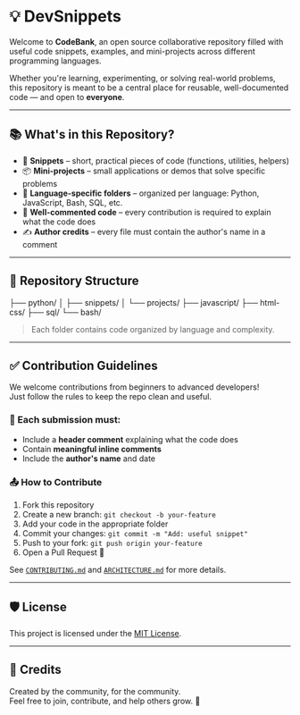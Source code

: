 # 💡 DevSnippets

Welcome to **CodeBank**, an open source collaborative repository filled with useful code snippets, examples, and mini-projects across different programming languages.

Whether you're learning, experimenting, or solving real-world problems, this repository is meant to be a central place for reusable, well-documented code — and open to **everyone**.

---

## 📚 What's in this Repository?

- 🔧 **Snippets** – short, practical pieces of code (functions, utilities, helpers)
- 📦 **Mini-projects** – small applications or demos that solve specific problems
- 📁 **Language-specific folders** – organized per language: Python, JavaScript, Bash, SQL, etc.
- 💬 **Well-commented code** – every contribution is required to explain what the code does
- ✍️ **Author credits** – every file must contain the author's name in a comment

---

## 🧱 Repository Structure

├── python/
│ ├── snippets/
│ └── projects/
├── javascript/
├── html-css/
├── sql/
└── bash/


> Each folder contains code organized by language and complexity.

---

## ✅ Contribution Guidelines

We welcome contributions from beginners to advanced developers!  
Just follow the rules to keep the repo clean and useful.

### 📌 Each submission must:

- Include a **header comment** explaining what the code does
- Contain **meaningful inline comments**
- Include the **author's name** and date

### 📤 How to Contribute

1. Fork this repository
2. Create a new branch: `git checkout -b your-feature`
3. Add your code in the appropriate folder
4. Commit your changes: `git commit -m "Add: useful snippet"`
5. Push to your fork: `git push origin your-feature`
6. Open a Pull Request 🚀

See [`CONTRIBUTING.md`](./CONTRIBUTING.md) and [`ARCHITECTURE.md`](./ARCHITECTURE.md) for more details.

---

## 🛡 License

This project is licensed under the [MIT License](./LICENSE).

---

## 🙌 Credits

Created by the community, for the community.  
Feel free to join, contribute, and help others grow. 💙

